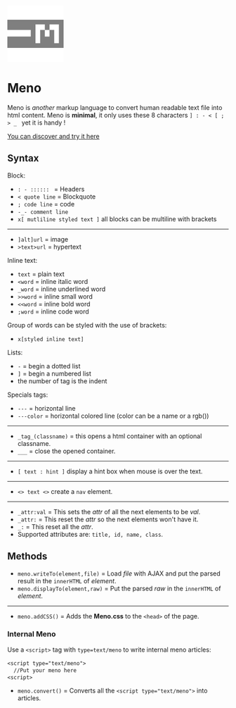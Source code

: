 
![Meno-logo](/logo/128.png?raw=true)
# Meno
Meno is _another_ markup language to convert human readable text file into html content.
Meno is **minimal**, it only uses these 8 characters `] : - < [ ; > _ ` yet it is handy !

[You can discover and try it here](https://fleurman.neocities.org/menowriter/)

## Syntax

Block:
- `: - :::::: ` = Headers
- `< quote line` = Blockquote
- `; code line` = code
- `-_- comment line`
- `x[ mutliline styled text ]` all blocks can be multiline with brackets
---
- `]alt]url` = image
- `>text>url` = hypertext

Inline text:
- `text` = plain text
- `<word` = inline italic word
- `_word` = inline underlined word
- `>>word` = inline small word
- `<<word` = inline bold word
- `;word` = inline code word

Group of words can be styled with the use of brackets:
- `x[styled inline text]`

Lists:
- `-` = begin a dotted list
- `]` = begin a numbered list
- the number of tag is the indent

Specials tags:
- `---` = horizontal line
- `---color` = horizontal colored line (color can be a name or a rgb())
---
- `_tag_(classname)` = this opens a html container with an optional classname.
- `___` = close the opened container.
---
- `[ text : hint ]` display a hint box when mouse is over the text.
---
- `<> text <>` create a `nav` element.
---
- `_attr:val` = This sets the _attr_ of all the next elements to be _val_.
- `_attr:` = This reset the _attr_ so the next elements won't have it.
- `_:` = This reset all the _attr_.
- Supported attributes are: `title, id, name, class`.


## Methods

- `meno.writeTo(element,file)` = Load _file_ with AJAX and put the parsed result in the `innerHTML` of _element_.
- `meno.displayTo(element,raw)` = Put the parsed _raw_ in the `innerHTML` of _element_.
---
- `meno.addCSS()` = Adds the **Meno.css** to the `<head>` of the page.

### Internal Meno
Use a `<script>` tag with `type=text/meno` to write internal meno articles:
``` 
<script type="text/meno">
  //Put your meno here
<script>
```
- `meno.convert()` = Converts all the `<script type="text/meno">` into articles.
